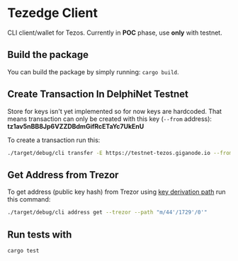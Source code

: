 # Tezedge Client

CLI client/wallet for Tezos. Currently in **POC** phase, use **only** with testnet.

## Build the package

You can build the package by simply running: `cargo build`.

## Create Transaction In DelphiNet Testnet

Store for keys isn't yet implemented so for now keys are hardcoded.
That means transaction can only be created with this key (`--from` address):
**tz1av5nBB8Jp6VZZDBdmGifRcETaYc7UkEnU**

To create a transaction run this:

```bash
./target/debug/cli transfer -E https://testnet-tezos.giganode.io --from tz1av5nBB8Jp6VZZDBdmGifRcETaYc7UkEnU --to tz1KsL1FCHy5qD5Q32XtS6aMh3eXqYbprpNi --amount 1 --fee 0.01
```

## Get Address from Trezor

To get address (public key hash) from Trezor using [key derivation path](https://learnmeabitcoin.com/technical/derivation-paths) run this command:

```bash
./target/debug/cli address get --trezor --path "m/44'/1729'/0'"
```

## Run tests with

```bash
cargo test
```
